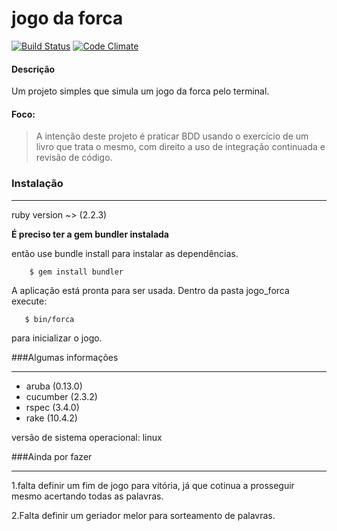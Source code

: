 # jogo da forca #

[![Build Status](https://travis-ci.org/Nabucodono5or/jogo_forca.svg?branch=master)](https://travis-ci.org/Nabucodono5or/jogo_forca)
[![Code Climate](https://codeclimate.com/github/Nabucodono5or/jogo_forca/badges/gpa.svg)](https://codeclimate.com/github/Nabucodono5or/jogo_forca)
#### **Descrição**
Um projeto simples que simula um jogo da forca pelo terminal.
#### Foco:
> A intenção deste projeto é praticar BDD usando o exercício de um livro que trata o mesmo, com direito a uso de integração continuada  e revisão de código.

### Instalação
* * *
ruby version ~> (2.2.3)

**É preciso ter a gem bundler instalada**


então use bundle install para instalar as dependências.

        $ gem install bundler
        
A aplicação está pronta para ser usada.
Dentro da pasta jogo_forca execute:

       $ bin/forca
        
para inicializar o jogo.

###Algumas informações
* * *

* aruba (0.13.0)
* cucumber (2.3.2)
* rspec (3.4.0)
* rake (10.4.2)

versão de sistema operacional: linux

###Ainda por fazer
* * *

1.falta definir um fim de jogo para vitória, já que  cotinua a prosseguir mesmo acertando todas as palavras.

2.Falta definir um geriador melor para sorteamento de palavras.

